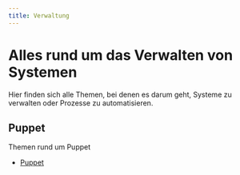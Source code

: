 ```yaml
---
title: Verwaltung
---
```


# Alles rund um das Verwalten von Systemen
Hier finden sich alle Themen, bei denen es darum geht, Systeme zu verwalten oder Prozesse zu automatisieren.

## Puppet
Themen rund um Puppet

* [Puppet](puppet)

